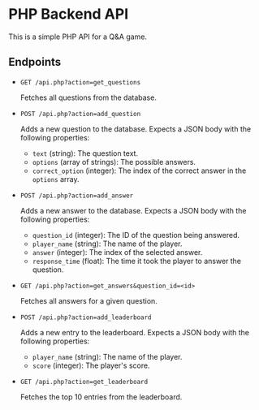 # PHP Backend API

This is a simple PHP API for a Q&A game.

## Endpoints

*   `GET /api.php?action=get_questions`

    Fetches all questions from the database.

*   `POST /api.php?action=add_question`

    Adds a new question to the database. Expects a JSON body with the following properties:

    *   `text` (string): The question text.
    *   `options` (array of strings): The possible answers.
    *   `correct_option` (integer): The index of the correct answer in the `options` array.

*   `POST /api.php?action=add_answer`

    Adds a new answer to the database. Expects a JSON body with the following properties:

    *   `question_id` (integer): The ID of the question being answered.
    *   `player_name` (string): The name of the player.
    *   `answer` (integer): The index of the selected answer.
    *   `response_time` (float): The time it took the player to answer the question.

*   `GET /api.php?action=get_answers&question_id=<id>`

    Fetches all answers for a given question.

*   `POST /api.php?action=add_leaderboard`

    Adds a new entry to the leaderboard. Expects a JSON body with the following properties:

    *   `player_name` (string): The name of the player.
    *   `score` (integer): The player's score.

*   `GET /api.php?action=get_leaderboard`

    Fetches the top 10 entries from the leaderboard.
